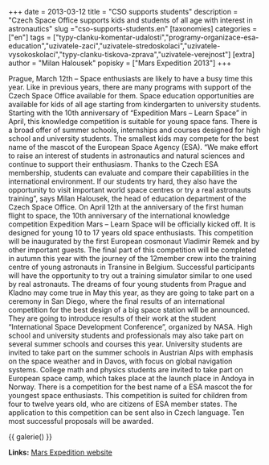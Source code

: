 +++
date = 2013-03-12
title = "CSO supports students"
description = "Czech Space Office supports kids and students of all age with interest in astronautics"
slug ="cso-supports-students.en"
[taxonomies]
categories = ["en"]
tags = ["typy-clanku-komentar-udalosti","programy-organizace-esa-education","uzivatele-zaci","uzivatele-stredoskolaci","uzivatele-vysokoskolaci","typy-clanku-tiskova-zprava","uzivatele-verejnost"]
[extra]
author = "Milan Halousek"
popisky = ["Mars Expedition 2013"]
+++

Prague, March 12th – Space enthusiasts are likely to have a busy time this year. Like in previous years, there are many programs with support of the Czech Space Office available for them. Space education opportunities are available for kids of all age starting from kindergarten to university students. Starting with the 10th anniversary of “Expedition Mars – Learn Space” in April, this knowledge competition is suitable for young space fans. There is a broad offer of summer schools, internships and courses designed for high school and university students. The smallest kids may compete for the best name of the mascot of the European Space Agency (ESA). “We make effort to raise an interest of students in astronautics and natural sciences and continue to support their enthusiasm. Thanks to the Czech ESA membership, students can evaluate and compare their capabilities in the international environment. If our students try hard, they also have the opportunity to visit important world space centres or try a real astronauts training”, says Milan Halousek, the head of education department of the Czech Space Office. On April 12th at the anniversary of the first human flight to space, the 10th anniversary of the international knowledge competition Expedition Mars – Learn Space will be officially kicked off. It is designed for young 10 to 17 years old space enthusiasts. This competition will be inaugurated by the first European cosmonaut Vladimir Remek and by other important guests. The final part of this competition will be completed in autumn this year with the journey of the 12member crew into the training centre of young astronauts in Transine in Belgium. Successful participants will have the opportunity to try out a training simulator similar to one used by real astronauts. The dreams of four young students from Prague and Kladno may come true in May this year, as they are going to take part on a ceremony in San Diego, where the final results of an international competition for the best design of a big space station will be announced. They are going to introduce results of their work at the student “International Space Development Conference”, organized by NASA. High school and university students and professionals may also take part on several summer schools and courses this year. University students are invited to take part on the summer schools in Austrian Alps with emphasis on the space weather and in Davos, with focus on global navigation systems. College math and physics students are invited to take part on European space camp, which takes place at the launch place in Andoya in Norway. There is a competition for the best name of a ESA mascot the for youngest space enthusiasts. This competition is suited for children from four to twelve years old, who are citizens of ESA member states. The application to this competition can be sent also in Czech language. Ten most successful proposals will be awarded.

{{ galerie() }}

**Links:**
[Mars Expedition website]

[Mars Expedition website]: http://www.expedicemars.eu/en
